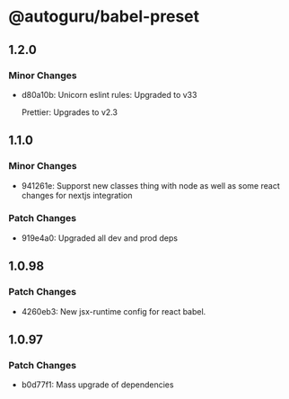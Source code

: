 # @autoguru/babel-preset

## 1.2.0

### Minor Changes

-   d80a10b: Unicorn eslint rules: Upgraded to v33

    Prettier: Upgrades to v2.3

## 1.1.0

### Minor Changes

-   941261e: Supporst new classes thing with node as well as some react changes
    for nextjs integration

### Patch Changes

-   919e4a0: Upgraded all dev and prod deps

## 1.0.98

### Patch Changes

-   4260eb3: New jsx-runtime config for react babel.

## 1.0.97

### Patch Changes

-   b0d77f1: Mass upgrade of dependencies
